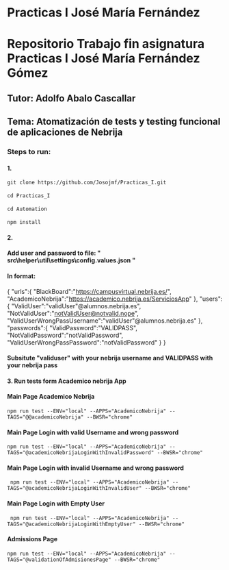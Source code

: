 <h1> Practicas I José María Fernández </h1>

# Repositorio Trabajo fin asignatura Practicas I José María Fernández Gómez
## Tutor: Adolfo Abalo Cascallar
## Tema: Atomatización de tests y testing funcional de aplicaciones de Nebrija

### Steps to run:
#### 1.
` git clone https://github.com/Josojmf/Practicas_I.git ` </br>
</br>
` cd Practicas_I ` </br>
</br>
` cd Automation ` </br>
</br>
` npm install `
#### 2.
#### Add user and password to file: " src\helper\util\settings\config.values.json "
#### In format: 
{
    "urls":{
        "BlackBoard":"https://campusvirtual.nebrija.es/",
        "AcademicoNebrija":"https://academico.nebrija.es/ServiciosApp"
    },
    "users":{
        "ValidUser":"validUser"@alumnos.nebrija.es",
        "NotValidUser":"notValidUser@notvalid.nope",
        "ValidUserWrongPassUsername":"validUser"@alumnos.nebrija.es"
    },
    "passwords":{
        "ValidPassword":"VALIDPASS",
        "NotValidPassword":"notValidPassword",
        "ValidUserWrongPassPassword":"notValidPassword"
    }
} 

#### Subsitute "validuser" with your nebrija username and VALIDPASS with your nebrija pass

#### 3. Run tests form Academico nebrija App

#### Main Page Academico Nebrija

` npm run test --ENV="local" --APPS="AcademicoNebrija" --TAGS="@@academicoNebrija" --BWSR="chrome" `

#### Main Page Login with valid Username and wrong password

` npm run test --ENV="local" --APPS="AcademicoNebrija" --TAGS="@academicoNebrijaLoginWithInvalidPassword" --BWSR="chrome" `

####  Main Page Login with invalid Username and wrong password

`  npm run test --ENV="local" --APPS="AcademicoNebrija" --TAGS="@academicoNebrijaLoginWithInvalidUser" --BWSR="chrome" `

####  Main Page Login with Empty User

`  npm run test --ENV="local" --APPS="AcademicoNebrija" --TAGS="@academicoNebrijaLoginWithEmptyUser" --BWSR="chrome" `


#### Admissions Page

` npm run test --ENV="local" --APPS="AcademicoNebrija" --TAGS="@validationOfAdmisionesPage" --BWSR="chrome" ` 
#### 
